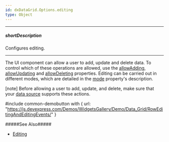 ```yaml
---
id: dxDataGrid.Options.editing
type: Object
---
```

---
##### shortDescription
Configures editing.

---
The UI component can allow a user to add, update and delete data. To control which of these operations are allowed, use the [allowAdding](/api-reference/10%20UI%20Widgets/dxDataGrid/1%20Configuration/editing/allowAdding.md '{basewidgetpath}/Configuration/editing/#allowAdding'), [allowUpdating](/api-reference/10%20UI%20Widgets/dxDataGrid/1%20Configuration/editing/allowUpdating.md '{basewidgetpath}/Configuration/editing/#allowUpdating') and [allowDeleting](/api-reference/10%20UI%20Widgets/dxDataGrid/1%20Configuration/editing/allowDeleting.md '{basewidgetpath}/Configuration/editing/#allowDeleting') properties. Editing can be carried out in different modes, which are detailed in the [mode](/api-reference/10%20UI%20Widgets/dxDataGrid/1%20Configuration/editing/mode.md '{basewidgetpath}/Configuration/editing/#mode') property's description.

[note] Before allowing a user to add, update, and delete, make sure that your [data source](/api-reference/10%20UI%20Widgets/GridBase/1%20Configuration/dataSource.md '{basewidgetpath}/Configuration/#dataSource') supports these actions.

#include common-demobutton with {
    url: "https://js.devexpress.com/Demos/WidgetsGallery/Demo/Data_Grid/RowEditingAndEditingEvents/"
}

#####See Also#####
- [Editing](/concepts/05%20Widgets/DataGrid/20%20Editing '/Documentation/Guide/UI_Components/DataGrid/Editing/')